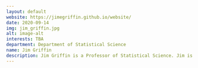 ```yaml
---
layout: default
website: https://jimegriffin.github.io/website/
date: 2020-09-14
img: jim_griffin.jpg
alt: image-alt
interests: TBA
department: Department of Statistical Science
name: Jim Griffin
description: Jim Griffin is a Professor of Statistical Science. Jim is interested in a wide-range of areas in Bayesian statistics. He is particularly interested in the areas of Bayesian nonparametric modelling, high-dimensional regression modelling and time series modelling, and the computational methods needed to estimate these models. He has worked on applications of these methods in biology, ecology, economics, finance, medicine and sports science.
---
```

